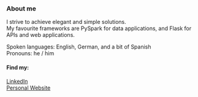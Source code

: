 ### About me
I strive to achieve elegant and simple solutions. <br>
My favourite frameworks are PySpark for data applications, and Flask for APIs and web applications.

Spoken languages: English, German, and a bit of Spanish <br>
Pronouns: he / him

#### Find my:
[LinkedIn](https://www.linkedin.com/in/lucazugic/)<br>
[Personal Website](https://lucazugic.github.io/)
